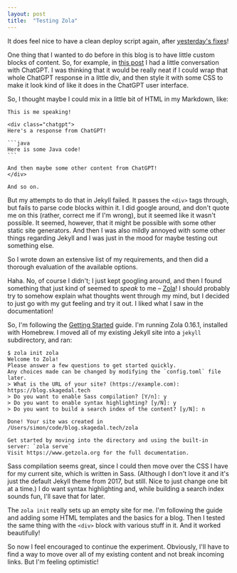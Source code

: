 ```yaml
---
layout: post
title:  "Testing Zola"
---
```


It does feel nice to have a clean deploy script again, after [yesterday's fixes](/2023/02/08/fixing-my-blog.html)!

One thing that I wanted to do before in this blog is to have little custom blocks of content. So, for example, in [this post](/2023/01/04/habit-tracker-functionality-and-first-migration.html) I had a little conversation with ChatGPT. I was thinking that it would be really neat if I could wrap that whole ChatGPT response in a little div, and then style it with some CSS to make it look kind of like it does in the ChatGPT user interface.

So, I thought maybe I could mix in a little bit of HTML in my Markdown, like:

````
This is me speaking!

<div class="chatgpt">
Here's a response from ChatGPT!

```java
Here is some Java code!
```

And then maybe some other content from ChatGPT!
</div>

And so on.
````

But my attempts to do that in Jekyll failed. It passes the `<div>` tags through, but fails to parse code blocks within it. I did google around, and don't quote me on this (rather, correct me if I'm wrong), but it seemed like it wasn't possible. It seemed, however, that it might be possible with some other static site generators. And then I was also mildly annoyed with some other things regarding Jekyll and I was just in the mood for maybe testing out something else. 

So I wrote down an extensive list of my requirements, and then did a thorough evaluation of the available options. 

Haha. No, of course I didn't; I just kept googling around, and then I found something that just kind of seemed to _speak_ to me – [Zola](https://www.getzola.org/)! I should probably try to somehow explain what thoughts went through my mind, but I decided to just go with my gut feeling and try it out. I liked what I saw in the documentation!  

So, I'm following the [Getting Started](https://www.getzola.org/documentation/getting-started/overview/) guide. I'm running Zola 0.16.1, installed with Homebrew. I moved all of my existing Jekyll site into a `jekyll` subdirectory, and ran:

```
$ zola init zola
Welcome to Zola!
Please answer a few questions to get started quickly.
Any choices made can be changed by modifying the `config.toml` file later.
> What is the URL of your site? (https://example.com): https://blog.skagedal.tech
> Do you want to enable Sass compilation? [Y/n]: y
> Do you want to enable syntax highlighting? [y/N]: y
> Do you want to build a search index of the content? [y/N]: n

Done! Your site was created in /Users/simon/code/blog.skagedal.tech/zola

Get started by moving into the directory and using the built-in server: `zola serve`
Visit https://www.getzola.org for the full documentation.
```

Sass compilation seems great, since I could then move over the CSS I have for my current site, which is written in Sass. (Although I don't love it and it's just the default Jekyll theme from 2017, but still. Nice to just change one bit at a time.) I do want syntax highlighting and, while building a search index sounds fun, I'll save that for later.

The `zola init` really sets up an empty site for me. I'm following the guide and adding some HTML templates and the basics for a blog. Then I tested the same thing with the `<div>` block with various stuff in it. And it worked beautifully! 

So now I feel encouraged to continue the experiment. Obviously, I'll have to find a way to move over all of my existing content and not break incoming links. But I'm feeling optimistic!


